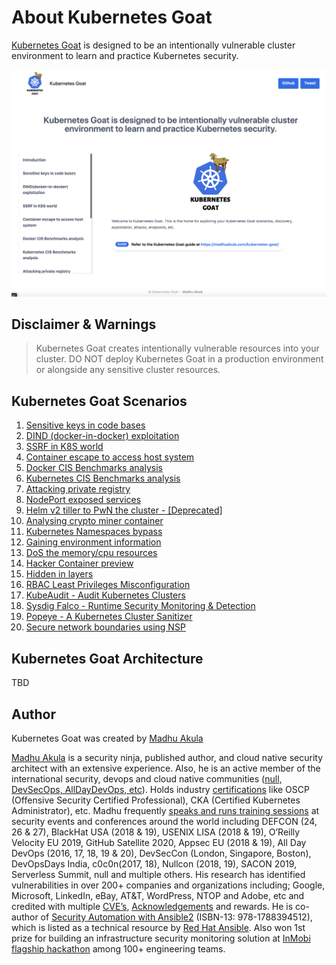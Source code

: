 # About Kubernetes Goat

[Kubernetes Goat](https://github.com/madhuakula/kubernetes-goat) is designed to be an intentionally vulnerable cluster environment to learn and practice Kubernetes security.

![Kubernetes Goat Home](images/kubernetes-goat-home.png)

## Disclaimer & Warnings

> Kubernetes Goat creates intentionally vulnerable resources into your cluster. DO NOT deploy Kubernetes Goat in a production environment or alongside any sensitive cluster resources.

## Kubernetes Goat Scenarios

1. [Sensitive keys in code bases](scenarios/scenario-1.md)
2. [DIND (docker-in-docker) exploitation](scenarios/scenario-2.md)
3. [SSRF in K8S world](scenarios/scenario-3.md)
4. [Container escape to access host system](scenarios/scenario-4.md)
5. [Docker CIS Benchmarks analysis](scenarios/scenario-5.md)
6. [Kubernetes CIS Benchmarks analysis](scenarios/scenario-6.md)
7. [Attacking private registry](scenarios/scenario-7.md)
8. [NodePort exposed services](scenarios/scenario-8.md)
9. [Helm v2 tiller to PwN the cluster - [Deprecated]](scenarios/scenario-9.md)
10. [Analysing crypto miner container](scenarios/scenario-10.md)
11. [Kubernetes Namespaces bypass](scenarios/scenario-11.md)
12. [Gaining environment information](scenarios/scenario-12.md)
13. [DoS the memory/cpu resources](scenarios/scenario-13.md)
14. [Hacker Container preview](scenarios/scenario-14.md)
15. [Hidden in layers](scenarios/scenario-15.md)
16. [RBAC Least Privileges Misconfiguration](scenarios/scenario-16.md)
17. [KubeAudit - Audit Kubernetes Clusters](scenarios/scenario-17.md)
18. [Sysdig Falco - Runtime Security Monitoring & Detection](scenarios/scenario-18.md)
19. [Popeye - A Kubernetes Cluster Sanitizer](scenarios/scenario-19.md)
20. [Secure network boundaries using NSP](scenarios/scenario-20.md)

## Kubernetes Goat Architecture

TBD

## Author

Kubernetes Goat was created by [Madhu Akula](https://madhuakula.com)

[Madhu Akula](https://madhuakula.com) is a security ninja, published author, and cloud native security architect with an extensive experience. Also, he is an active member of the international security, devops and cloud native communities ([null, DevSecOps, AllDayDevOps, etc](https://madhuakula.com#volunteering)). Holds industry [certifications](https://madhuakula.com#accomplishments) like OSCP (Offensive Security Certified Professional), CKA (Certified Kubernetes Administrator), etc. Madhu frequently [speaks and runs training sessions](https://madhuakula.com/talk/) at security events and conferences around the world including DEFCON (24, 26 & 27), BlackHat USA (2018 & 19), USENIX LISA (2018 & 19), O’Reilly Velocity EU 2019, GitHub Satellite 2020, Appsec EU (2018 & 19), All Day DevOps (2016, 17, 18, 19 & 20), DevSecCon (London, Singapore, Boston), DevOpsDays India, c0c0n(2017, 18), Nullcon (2018, 19), SACON 2019, Serverless Summit, null and multiple others. His research has identified vulnerabilities in over 200+ companies and organizations including; Google, Microsoft, LinkedIn, eBay, AT&T, WordPress, NTOP and Adobe, etc and credited with multiple [CVE’s](https://madhuakula.com/publication/security-vulnerabilities-advisories/), [Acknowledgements](https://madhuakula.com/publication/security-vulnerabilities-acknowledgements/) and rewards. He is co-author of [Security Automation with Ansible2](https://www.secautomationbook.com/) (ISBN-13: 978-1788394512), which is listed as a technical resource by [Red Hat Ansible](https://www.ansible.com/resources/ebooks/security-automation-with-ansible-2). Also won 1st prize for building an infrastructure security monitoring solution at [InMobi flagship hackathon](https://inmobihackdaysummer2015.devpost.com) among 100+ engineering teams.
